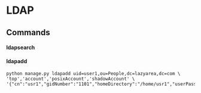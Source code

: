 # LDAP

## Commands

#### ldapsearch
#### ldapadd
    python manage.py ldapadd uid=user1,ou=People,dc=lazyarea,dc=com \
    'top','account','posixAccount','shadowAccount' \
    '{"cn":"usr1","gidNumber":"1101","homeDirectory":"/home/usr1","userPassword":"passwd","uidNumber":1101}'

